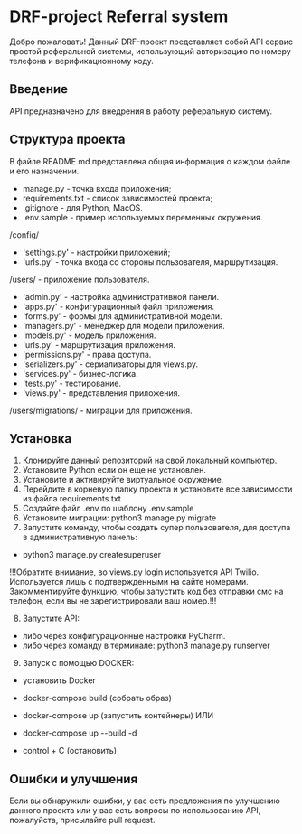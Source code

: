 # DRF-project Referral system

Добро пожаловать!
Данный DRF-проект представляет собой API сервис простой реферальной системы,
использующий авторизацию по номеру телефона и верификационному коду.


## Введение

API предназначено для внедрения в работу реферальную систему.


## Структура проекта

В файле README.md представлена общая информация о каждом файле и его 
назначении.

- manage.py - точка входа приложения;
- requirements.txt - список зависимостей проекта;
- .gitignore - для Python, MacOS.
- .env.sample - пример используемых переменных окружения.

/config/
- 'settings.py' - настройки приложений;
- 'urls.py' - точка входа со стороны пользователя, маршрутизация.


/users/ - приложение пользователя.
- 'admin.py' - настройка административной панели.
- 'apps.py' - конфигурационный файл приложения.
- 'forms.py' - формы для административной модели.
- 'managers.py' - менеджер для модели приложения.
- 'models.py' - модель приложения.
- 'urls.py' - маршрутизация приложения.
- 'permissions.py' - права доступа.
- 'serializers.py' - сериализаторы для views.py.
- 'services.py' - бизнес-логика.
- 'tests.py' - тестирование.
- 'views.py' - представления приложения.

/users/migrations/ - миграции для приложения.


## Установка

1. Клонируйте данный репозиторий на свой локальный компьютер.
2. Установите Python если он еще не установлен.
3. Установите и активируйте виртуальное окружение.
4. Перейдите в корневую папку проекта и установите все зависимости из файла requirements.txt
5. Создайте файл .env по шаблону .env.sample
6. Установите миграции: python3 manage.py migrate
7. Запустите команду, чтобы создать супер пользователя, для доступа в административную панель:
- python3 manage.py createsuperuser

!!!Обратите внимание, во views.py login используется API Twilio.
Используется лишь с подтвержденными на сайте номерами.
Закомментируйте функцию, чтобы запустить код без отправки смс на телефон, 
если вы не зарегистрировали ваш номер.!!!

8. Запустите API:
- либо через конфигурационные настройки PyCharm.
- либо через команду в терминале: python3 manage.py runserver

9. Запуск с помощью DOCKER:
- установить Docker

- docker-compose build (собрать образ)
- docker-compose up (запустить контейнеры) 
ИЛИ
- docker-compose up --build -d

- control + C (остановить)


## Ошибки и улучшения

Если вы обнаружили ошибки, у вас есть предложения по улучшению данного проекта
или у вас есть вопросы по использованию API, пожалуйста, присылайте pull request.
